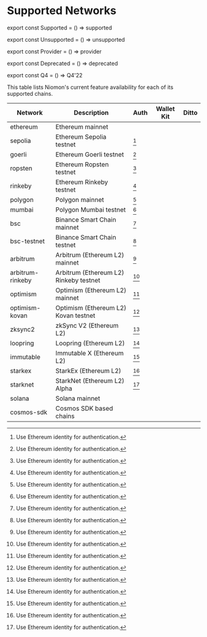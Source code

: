# Supported Networks

export const Supported = () => <span class="badge badge--success">supported</span>

export const Unsupported = () => <span class="badge badge--danger">unsupported</span>

export const Provider = () => <span class="badge badge--info">provider</span>

export const Deprecated = () => <span class="badge badge--secondary">deprecated</span>

export const Q4 = () => <span class="badge badge--secondary">Q4'22</span>

This table lists Niomon's current feature availability for each of its supported chains.

| Network          | Description                             | Auth               | Wallet Kit     | Ditto           |
|------------------|-----------------------------------------|--------------------|----------------|-----------------|
| ethereum         | Ethereum mainnet                        | <Supported />️     | <Supported />️ | <Supported />️  |
| sepolia          | Ethereum Sepolia testnet                | <Supported /> [^1] | <Supported />  | <Supported />   |
| goerli           | Ethereum Goerli testnet                 | <Supported /> [^1] | <Supported />  | <Supported />   |
| ropsten          | Ethereum Ropsten testnet <Deprecated /> | <Supported /> [^1] | <Supported />  | <Unsupported /> |
| rinkeby          | Ethereum Rinkeby testnet <Deprecated /> | <Supported /> [^1] | <Supported />  | <Unsupported /> |
| polygon          | Polygon mainnet                         | <Supported /> [^1] | <Supported />  | <Supported />   |
| mumbai           | Polygon Mumbai testnet                  | <Supported /> [^1] | <Supported />  | <Supported />   |
| bsc              | Binance Smart Chain mainnet             | <Supported /> [^1] | <Supported />  | <Supported />   |
| bsc-testnet      | Binance Smart Chain testnet             | <Supported /> [^1] | <Supported />  | <Supported />   |
| arbitrum         | Arbitrum (Ethereum L2) mainnet          | <Supported /> [^1] | <Provider />   | <Q4 />          |
| arbitrum-rinkeby | Arbitrum (Ethereum L2) Rinkeby testnet  | <Supported /> [^1] | <Provider />   | <Q4 />          |
| optimism         | Optimism (Ethereum L2) mainnet          | <Supported /> [^1] | <Provider />   | <Q4 />          |
| optimism-kovan   | Optimism (Ethereum L2) Kovan testnet    | <Supported /> [^1] | <Provider />   | <Q4 />          |
| zksync2          | zkSync V2 (Ethereum L2)                 | <Supported /> [^1] | <Q4 />         | <Q4 />          |
| loopring         | Loopring (Ethereum L2)                  | <Supported /> [^1] | <Q4 />         | <Q4 />          |
| immutable        | Immutable X (Ethereum L2)               | <Supported /> [^1] | <Q4 />         | <Q4 />          |
| starkex          | StarkEx (Ethereum L2)                   | <Supported /> [^1] | <Q4 />         | <Q4 />          |
| starknet         | StarkNet (Ethereum L2) Alpha            | <Supported /> [^1] | <Q4 />         | <Q4 />          |
| solana           | Solana mainnet                          | <Unsupported />    | <Q4 />         | <Q4 />          |
| cosmos-sdk       | Cosmos SDK based chains                 | <Unsupported />    | <Provider />   | <Unsupported /> |

[^1]: Use Ethereum identity for authentication.